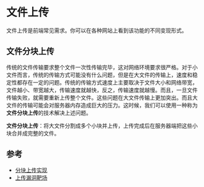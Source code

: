 # 文件上传

文件上传是前端常见需求。你可以在各种网站上看到该功能的不同变现形式。

## 文件分块上传

传统的文件传输要求整个文件一次性传输完毕，这对网络环境要求很严格。对于小文件而言，传统的传输方式可能没有什么问题，但是在大文件的传输上，速度和稳定性都存在一定的问题。传统的传输方式速度上主要取决于文件大小和网络带宽，文件越小、带宽越大，传输速度就越快，反之，传输速度就越慢。而且，一旦文件传输失败，就需要重新上传整个文件。这些问题在大文件传输上更加突出。而且大文件的传输可能会对服务器内存造成巨大的压力。这时候，我们可以使用一种称为**文件分块上传**的技术解决上述问题。

**文件分块上传**：将大文件分割成多个小块并上传，上传完成后在服务器端把这些小块合并成完整的文件。

## 参考

- [分块上传实现](https://juejin.cn/post/7214831216029024311)
- [上传漏洞靶场](https://github.com/c0ny1/upload-labs)
